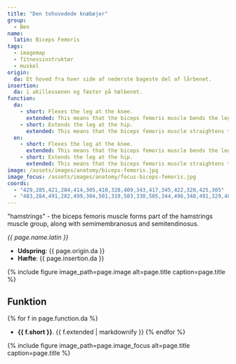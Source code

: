 ```yaml
---
title: "Den tohovedede knæbøjer"
group:
  - Ben
name:
  latin: Biceps Femoris
tags:
  - imagemap
  - fitnessinstruktør
  - muskel
origin: 
  da: Et hoved fra hver side af nederste bageste del af lårbenet.
insertion: 
  da: i akillessenen og fæster på hælbenet.
function:
  da:
    - short: Flexes the leg at the knee.
      extended: This means that the biceps femoris muscle bends the leg at the knee joint such that there is a decrease in the angle between the lower leg and the upper leg.
    - short: Extends the leg at the hip.
      extended: This means that the biceps femoris muscle straightens the hip joint such that there is an increase in the angle between the upper leg and the torso.
  en:
    - short: Flexes the leg at the knee.
      extended: This means that the biceps femoris muscle bends the leg at the knee joint such that there is a decrease in the angle between the lower leg and the upper leg.
    - short: Extends the leg at the hip.
      extended: This means that the biceps femoris muscle straightens the hip joint such that there is an increase in the angle between the upper leg and the torso.
image: /assets/images/anatomy/biceps-femoris.jpg
image_focus: /assets/images/anatomy/focus-biceps-femoris.jpg
coords:
  - "429,285,421,284,414,305,410,328,409,343,417,345,422,328,425,305"
  - "483,284,491,282,499,304,501,319,503,330,505,344,496,348,491,329,487,301"
---
```


"hamstrings" - the biceps femoris muscle forms part of the hamstrings muscle group, along with semimembranosus and semitendinosus.

_{{ page.name.latin }}_

- **Udspring**: {{ page.origin.da }}
- **Hæfte**: {{ page.insertion.da }}

{% include figure image_path=page.image alt=page.title caption=page.title %}

## Funktion

{% for f in page.function.da %}
- **{{ f.short }}**.
  {{ f.extended | markdownify }}
{% endfor %}

{% include figure image_path=page.image_focus alt=page.title caption=page.title %}
